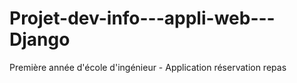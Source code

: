 # Projet-dev-info---appli-web---Django
Première année d'école d'ingénieur - Application réservation repas
